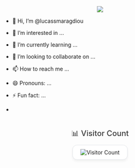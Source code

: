 <p align="center">
  <img src="https://capsule-render.vercel.app/api?animation=fadeIn&type=waving&color=gradient&height=100"/>
</p>

- 👋 Hi, I’m @lucassmaragdiou
- 👀 I’m interested in ...
- 🌱 I’m currently learning ...
- 💞️ I’m looking to collaborate on ...
- 📫 How to reach me ...
- 😄 Pronouns: ...
- ⚡ Fun fact: ...

- 


<div align="center" style="margin-top: 40px;">
  <p style="font-family: 'Inter', 'Segoe UI', sans-serif; font-size: 20px; font-weight: 500; color: #3a3a3a; margin-bottom: 10px;">
    📊 Visitor Count
  </p>
  <div style="display: inline-block; padding: 10px 20px; background: #ffffff; border: 1px solid #e1e4e8; border-radius: 12px; box-shadow: 0 4px 6px rgba(0,0,0,0.05);">
    <img 
      src="https://profile-counter.glitch.me/{lucassmaragdiou}/count.svg" 
      alt="Visitor Count"
      style="vertical-align: middle;"
    />
  </div>
</div>

